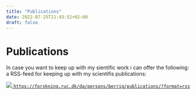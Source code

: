 ```yaml
---
title: "Publications"
date: 2022-07-25T21:43:52+02:00
draft: false
---
```


# Publications

In case you want to keep up with my sientific work i can offer the following:
a RSS-feed for keeping up with my scientifis publications:  

[![](/imgs/RSS-icon.png)
`https://forskning.ruc.dk/da/persons/berrig/publications/?format=rss`](https://forskning.ruc.dk/da/persons/berrig/publications/?format=rss)


